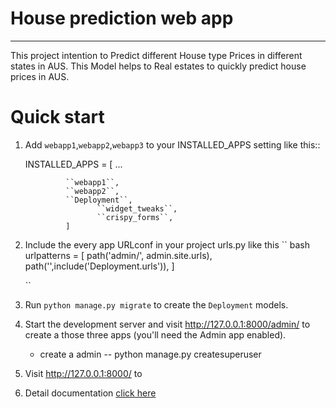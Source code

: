 # House prediction web app
----------------------------

This project intention to Predict different House type Prices in different states in AUS. This Model helps to Real estates to quickly predict house prices in AUS.
 
# Quick start


1. Add ``webapp1``,``webapp2``,``webapp3`` to your INSTALLED_APPS setting like this::
    
    INSTALLED_APPS = [
        		...
			
     			``webapp1``,
     			``webapp2``,
     			``Deployment``,
                       ``widget_tweaks``,
                       ``crispy_forms``,  
   	            ]
    

2. Include the every app URLconf in your project urls.py like this
   `` bash
	      urlpatterns = [
				path('admin/', admin.site.urls),
				path('',include('Deployment.urls')),
			     ]
    
   ``

3. Run ``python manage.py migrate`` to create the ``Deployment``  models.

4. Start the development server and visit http://127.0.0.1:8000/admin/
   to create a those three apps (you'll need the Admin app enabled).
   - create a admin 
   	-- python manage.py createsuperuser

5. Visit http://127.0.0.1:8000/ to 
7. Detail documentation [click here](https://github.com/Nagababu91768/house-price-prediction-ml-app/blob/master/README.md)
